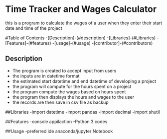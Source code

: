 # Time Tracker and Wages Calculator
this is a program to calculate the wages of a user
when they enter their start date and time of the project

#Table of Contents
-[Description]-(#description)
-[Libraries]-(#Libraries)
-[Features]-(#features)
-[usage]-(#usage)
-[contributor]-(#contributors)

## Description
* The program is created to accept input from users
* the inputs are in datetime format
* the estimated start datetime and end datetime of developing a project
* the program will compute for the hours spent on a project
* the program compute the wages based on hours spent
* the program then displays the hours and wages to the user
* the records are then save in csv file as backup

##Libraries
-import datetime
-import pandas
-import decimal
-import shutil

##Features
-console appilaction
-Python 3 codes

##Usage
-preferred ide anaconda/jupyter Notebook